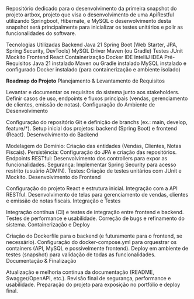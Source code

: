 Repositório dedicado para o desenvolvimento da primeira snapshot do projeto artbox, projeto que visa o desenvolvimento de uma ApiRestful utilizando Springboot, Hibernate, e MySQL
o desenvolvimento desta snapshot será principalmente para inicializar os testes unitários e polir as funcionalidades do software.

Tecnologias Utilizadas
Backend
Java 21
Spring Boot (Web Starter, JPA, Spring Security, DevTools)
MySQL Driver
Maven (ou Gradle)
Testes
JUnit
Mockito
Frontend
React
Containerização
Docker
IDE
IntelliJ IDEA
Pré-Requisitos
Java 21 instalado
Maven ou Gradle instalado
MySQL instalado e configurado
Docker instalado (para containerização e ambiente isolado)


**Roadmap do Projeto**
Planejamento & Levantamento de Requisitos

Levantar e documentar os requisitos do sistema junto aos stakeholders.
Definir casos de uso, endpoints e fluxos principais (vendas, gerenciamento de clientes, emissão de notas).
Configuração do Ambiente de Desenvolvimento

Configuração do repositório Git e definição de branchs (ex.: main, develop, feature/*).
Setup inicial dos projetos: backend (Spring Boot) e frontend (React).
Desenvolvimento do Backend

Modelagem do Domínio: Criação das entidades (Vendas, Clientes, Notas Fiscais).
Persistência: Configuração do JPA e criação das repositórios.
Endpoints RESTful: Desenvolvimento dos controllers para expor as funcionalidades.
Segurança: Implementar Spring Security para acesso restrito (usuário ADMIN).
Testes: Criação de testes unitários com JUnit e Mockito.
Desenvolvimento do Frontend

Configuração do projeto React e estrutura inicial.
Integração com a API RESTful.
Desenvolvimento de telas para gerenciamento de vendas, clientes e emissão de notas fiscais.
Integração e Testes

Integração contínua (CI) e testes de integração entre frontend e backend.
Testes de performance e usabilidade.
Correção de bugs e refinamento do sistema.
Containerização e Deploy

Criação do Dockerfile para o backend (e futuramente para o frontend, se necessário).
Configuração do docker-compose.yml para orquestrar os containers (API, MySQL e possivelmente frontend).
Deploy em ambiente de testes (snapshot) para validação de todas as funcionalidades.
Documentação & Finalização

Atualização e melhoria contínua da documentação (README, Swagger/OpenAPI, etc.).
Revisão final de segurança, performance e usabilidade.
Preparação do projeto para exposição no portfólio e deploy final.
